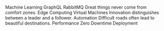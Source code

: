Machine Learning GraphQL RabbitMQ Great things never come from comfort zones. Edge Computing Virtual Machines Innovation distinguishes between a leader and a follower. Automation Difficult roads often lead to beautiful destinations. Performance Zero Downtime Deployment
